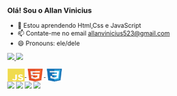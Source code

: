 ### Olá! Sou o Allan Vinicius

- 🌱 Estou aprendendo Html,Css e JavaScript
- 📫 Contate-me no email allanvinicius523@gmail.com
- 😄 Pronouns: ele/dele

<div>
   <a href="https://github.com/AllanVinicius4">
   <img height="180em" src="https://github-readme-stats.vercel.app/api?username=AllanVinicius4&show_icons=true&theme=dark&include_all_commits=true&count_private=true"/>
   <img height="180em" src="https://github-readme-stats.vercel.app/api/top-langs/?username=AllanVinicius4&layout=compact&langs_count=6&theme=dark"/>

</div>
<div style="display: inline_block"><br>
  <img align="center" alt="Js" height="30" width="40" src="https://raw.githubusercontent.com/devicons/devicon/master/icons/javascript/javascript-plain.svg">
  <img align="center" alt="HTML" height="30" width="40" src="https://raw.githubusercontent.com/devicons/devicon/master/icons/html5/html5-original.svg">
  <img align="center" alt="CSS" height="30" width="40" src="https://raw.githubusercontent.com/devicons/devicon/master/icons/css3/css3-original.svg">
</div>

<div> 
  <a href="https://www.youtube.com/channel/UCU4Drn4pSv9SJXjQd4d5dPA" target="_blank"><img src="https://img.shields.io/badge/YouTube-FF0000?style=for-the-badge&logo=youtube&logoColor=white" target="_blank"></a>
  <a href="https://www.instagram.com/VinAllanCius/" target="_blank"><img src="https://img.shields.io/badge/-Instagram-%23E4405F?style=for-the-badge&logo=instagram&logoColor=white" target="_blank"></a>
 <a href="https://discord.com/users/1107074496441090048" target="_blank"><img src="https://img.shields.io/badge/Discord-7289DA?style=for-the-badge&logo=discord&logoColor=white" target="_blank"></a> 
  <a href = "mailto:allanvinicius523@gmail.com"><img src="https://img.shields.io/badge/-Gmail-%23333?style=for-the-badge&logo=gmail&logoColor=white" target="_blank"></a>
</div>
